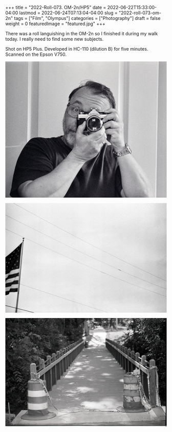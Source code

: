 +++
title = "2022-Roll-073. OM-2n/HP5"
date = 2022-06-22T15:33:00-04:00
lastmod = 2022-06-24T07:13:04-04:00
slug = "2022-roll-073-om-2n"
tags = ["Film", "Olympus"]
categories = ["Photography"]
draft = false
weight = 0
featuredImage = "featured.jpg"
+++

There was a roll languishing in the OM-2n so I finished it during my walk today. I really need to find some new subjects.

Shot on HP5 Plus. Developed in HC-110 (dilution B) for five minutes. Scanned on the Epson V750.

![ Mirror self-portrait. OM-2n. HP5 Plus](Roll-073_09.jpg " Mirror self-portrait. OM-2n. HP5 Plus")

![ Flag while driving. OM-2n. HP5 Plus](Roll-073_16.jpg " Flag while driving. OM-2n. HP5 Plus")

![ Bridge. OM-2n. HP5 Plus](Roll-073_25.jpg " Bridge. OM-2n. HP5 Plus")

[//]: # "Exported with love from a post written in Org mode"
[//]: # "- https://github.com/kaushalmodi/ox-hugo"
